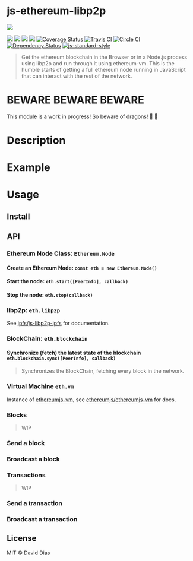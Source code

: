 js-ethereum-libp2p
==================

![](https://github.com/diasdavid/js-ethereum-libp2p/blob/master/img/banner.png?raw=true)

[![](https://img.shields.io/badge/made%20by-Protocol%20Labs-blue.svg?style=flat-square)](http://ipn.io)
[![](https://img.shields.io/badge/project-IPFS-blue.svg?style=flat-square)](http://ipfs.io/)
[![](https://img.shields.io/badge/freenode-%23ipfs-blue.svg?style=flat-square)](http://webchat.freenode.net/?channels=%23ipfs)
[![](https://img.shields.io/badge/freenode-%23ethereumjs-blue.svg?style=flat-square)](http://webchat.freenode.net/?channels=%23ethereumjs)
[![Coverage Status](https://coveralls.io/repos/github/diasdavid/js-ethereum-libp2p/badge.svg?branch=master)](https://coveralls.io/github/diasdavid/js-ethereum-libp2p?branch=master)
[![Travis CI](https://travis-ci.org/diasdavid/js-ethereum-libp2p.svg?branch=master)](https://travis-ci.org/diasdavid/js-ethereum-libp2p)
[![Circle CI](https://circleci.com/gh/diasdavid/js-ethereum-libp2p.svg?style=svg)](https://circleci.com/gh/diasdavid/js-ethereum-libp2p)
[![Dependency Status](https://david-dm.org/diasdavid/js-ethereum-libp2p.svg?style=flat-square)](https://david-dm.org/diasdavid/js-ethereum-libp2p)
[![js-standard-style](https://img.shields.io/badge/code%20style-standard-brightgreen.svg?style=flat-square)](https://github.com/feross/standard)

> Get the ethereum blockchain in the Browser or in a Node.js process using libp2p and run through it using ethereum-vm. This is the humble starts of getting a full ethereum node running in JavaScript that can interact with the rest of the network.

# BEWARE BEWARE BEWARE

This module is a work in progress! So beware of dragons! 🐲 🐉

# Description

# Example

# Usage

## Install

## API

### Ethereum Node Class: `Ethereum.Node`

#### Create an Ethereum Node: `const eth = new Ethereum.Node()`

#### Start the node: `eth.start([PeerInfo], callback)`

#### Stop the node: `eth.stop(callback)`

### libp2p: `eth.libp2p`

See [ipfs/js-libp2p-ipfs](https://github.com/ipfs/js-libp2p-ipfs) for documentation.

### BlockChain: `eth.blockchain`

#### Synchronize (fetch) the latest state of the blockchain `eth.blockchain.sync([PeerInfo], callback)`

> Synchronizes the BlockChain, fetching every block in the network.

### Virtual Machine `eth.vm`

Instance of [ethereumjs-vm](https://www.npmjs.com/package/ethereumjs-vm), see [ethereumjs/ethereumjs-vm](https://github.com/ethereumjs/ethereumjs-vm) for docs.

### Blocks

> WIP

### Send a block

### Broadcast a block

### Transactions

> WIP

### Send a transaction

### Broadcast a transaction

## License

MIT © David Dias

